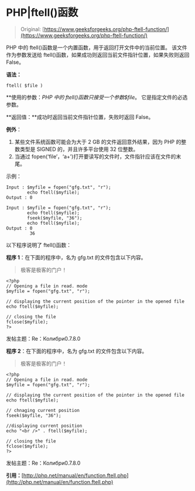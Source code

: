 # PHP|ftell()函数

> Original: [https://www.geeksforgeeks.org/php-ftell-function/](https://www.geeksforgeeks.org/php-ftell-function/)

PHP 中的 ftell()函数是一个内置函数，用于返回打开文件中的当前位置。 该文件作为参数发送给 ftell()函数，如果成功则返回当前文件指针位置，如果失败则返回 False。

**语法：**

```
ftell( $file )
```

**使用的参数：**PHP 中的 ftell()函数只接受一个参数*$file*。 它是指定文件的必选参数。

**返回值：**成功时返回当前文件指针位置，失败时返回 False。

**例外**：

1.  某些文件系统函数可能会为大于 2 GB 的文件返回意外结果，因为 PHP 的整数类型是 SIGNED 的，并且许多平台使用 32 位整数。
2.  当通过 fopen(‘file’，‘a+’)打开要读写的文件时，文件指针应该在文件的末尾。

示例：

```
Input : $myfile = fopen("gfg.txt", "r");
        echo ftell($myfile);
Output : 0

Input : $myfile = fopen("gfg.txt", "r");
        echo ftell($myfile);
        fseek($myfile, "36");
        echo ftell($myfile);
Output : 0
         36

```

以下程序说明了 ftell()函数：

**程序 1**：在下面的程序中，名为 gfg.txt 的文件包含以下内容。

> 极客是极客的门户！

```
<?php
// Opening a file in read. mode
$myfile = fopen("gfg.txt", "r");

// displaying the current position of the pointer in the opened file
echo ftell($myfile);

// closing the file
fclose($myfile);
?>
```

发帖主题：Re：Колибри0.7.8.0

**程序 2**：在下面的程序中，名为 gfg.txt 的文件包含以下内容。

> 极客是极客的门户！

```
<?php
// Opening a file in read. mode
$myfile = fopen("gfg.txt", "r");

// displaying the current position of the pointer in the opened file
echo ftell($myfile);

// chnaging current position
fseek($myfile, "36");

//displaying current position
echo "<br />" . ftell($myfile);

// closing the file
fclose($myfile);
?>
```

发帖主题：Re：Колибри0.7.8.0

**引用：**[http://php.net/manual/en/function.ftell.php](http://php.net/manual/en/function.ftell.php)